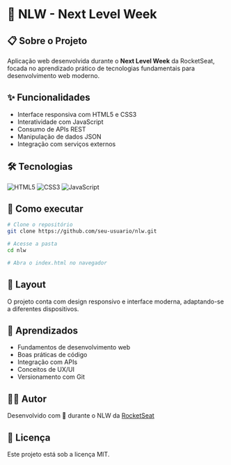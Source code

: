 # 🚀 NLW - Next Level Week

## 📋 Sobre o Projeto

Aplicação web desenvolvida durante o **Next Level Week** da RocketSeat, focada no aprendizado prático de tecnologias fundamentais para desenvolvimento web moderno.

## ✨ Funcionalidades

- Interface responsiva com HTML5 e CSS3
- Interatividade com JavaScript
- Consumo de APIs REST
- Manipulação de dados JSON
- Integração com serviços externos

## 🛠️ Tecnologias

![HTML5](https://img.shields.io/badge/HTML5-E34F26?style=flat&logo=html5&logoColor=white)
![CSS3](https://img.shields.io/badge/CSS3-1572B6?style=flat&logo=css3&logoColor=white)
![JavaScript](https://img.shields.io/badge/JavaScript-F7DF1E?style=flat&logo=javascript&logoColor=black)

## 🚀 Como executar

```bash
# Clone o repositório
git clone https://github.com/seu-usuario/nlw.git

# Acesse a pasta
cd nlw

# Abra o index.html no navegador
```

## 📱 Layout

O projeto conta com design responsivo e interface moderna, adaptando-se a diferentes dispositivos.

## 🎯 Aprendizados

- Fundamentos de desenvolvimento web
- Boas práticas de código
- Integração com APIs
- Conceitos de UX/UI
- Versionamento com Git

## 👨‍💻 Autor

Desenvolvido com 💜 durante o NLW da [RocketSeat](https://rocketseat.com.br)

## 📄 Licença

Este projeto está sob a licença MIT.